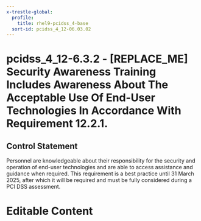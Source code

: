 ```yaml
---
x-trestle-global:
  profile:
    title: rhel9-pcidss_4-base
  sort-id: pcidss_4_12-06.03.02
---
```


# pcidss_4_12-6.3.2 - \[REPLACE_ME\] Security Awareness Training Includes Awareness About The Acceptable Use Of End-User Technologies In Accordance With Requirement 12.2.1.

## Control Statement

Personnel are knowledgeable about their responsibility for the security and operation of
end-user technologies and are able to access assistance and guidance when required. This
requirement is a best practice until 31 March 2025, after which it will be required and
must be fully considered during a PCI DSS assessment.

# Editable Content

<!-- Make additions and edits below -->
<!-- The above represents the contents of the control as received by the profile, prior to additions. -->
<!-- If the profile makes additions to the control, they will appear below. -->
<!-- The above markdown may not be edited but you may edit the content below, and/or introduce new additions to be made by the profile. -->
<!-- If there is a yaml header at the top, parameter values may be edited. Use --set-parameters to incorporate the changes during assembly. -->
<!-- The content here will then replace what is in the profile for this control, after running profile-assemble. -->
<!-- The current profile has no added parts for this control, but you may add new ones here. -->
<!-- Each addition must have a heading either of the form ## Control my_addition_name -->
<!-- or ## Part a. (where the a. refers to one of the control statement labels.) -->
<!-- "## Control" parts are new parts added after the statement part. -->
<!-- "## Part" parts are new parts added into the top-level statement part with that label. -->
<!-- Subparts may be added with nested hash levels of the form ### My Subpart Name -->
<!-- underneath the parent ## Control or ## Part being added -->
<!-- See https://oscal-compass.github.io/compliance-trestle/tutorials/ssp_profile_catalog_authoring/ssp_profile_catalog_authoring for guidance. -->
